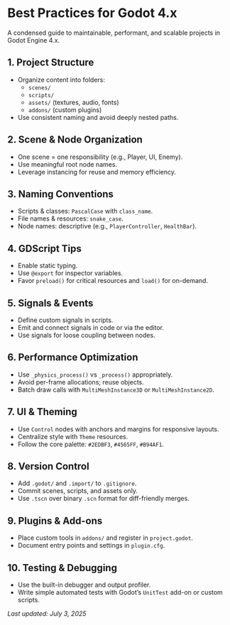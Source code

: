 # Best Practices for Godot 4.x

A condensed guide to maintainable, performant, and scalable projects in Godot Engine 4.x.

## 1. Project Structure
- Organize content into folders:  
  - `scenes/`  
  - `scripts/`  
  - `assets/` (textures, audio, fonts)  
  - `addons/` (custom plugins)  
- Use consistent naming and avoid deeply nested paths.

## 2. Scene & Node Organization
- One scene = one responsibility (e.g., Player, UI, Enemy).  
- Use meaningful root node names.  
- Leverage instancing for reuse and memory efficiency.

## 3. Naming Conventions
- Scripts & classes: `PascalCase` with `class_name`.  
- File names & resources: `snake_case`.  
- Node names: descriptive (e.g., `PlayerController`, `HealthBar`).

## 4. GDScript Tips
- Enable static typing.  
- Use `@export` for inspector variables.  
- Favor `preload()` for critical resources and `load()` for on-demand.

## 5. Signals & Events
- Define custom signals in scripts.  
- Emit and connect signals in code or via the editor.  
- Use signals for loose coupling between nodes.

## 6. Performance Optimization
- Use `_physics_process()` vs `_process()` appropriately.  
- Avoid per-frame allocations; reuse objects.  
- Batch draw calls with `MultiMeshInstance3D` or `MultiMeshInstance2D`.

## 7. UI & Theming
- Use `Control` nodes with anchors and margins for responsive layouts.  
- Centralize style with `Theme` resources.  
- Follow the core palette: `#2EDBF3`, `#4565FF`, `#B94AF1`.

## 8. Version Control
- Add `.godot/` and `.import/` to `.gitignore`.  
- Commit scenes, scripts, and assets only.  
- Use `.tscn` over binary `.scn` format for diff-friendly merges.

## 9. Plugins & Add-ons
- Place custom tools in `addons/` and register in `project.godot`.  
- Document entry points and settings in `plugin.cfg`.

## 10. Testing & Debugging
- Use the built-in debugger and output profiler.  
- Write simple automated tests with Godot’s `UnitTest` add-on or custom scripts.

_Last updated: July 3, 2025_
